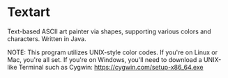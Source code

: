 # Textart
Text-based ASCII art painter via shapes, supporting various colors and characters. Written in Java.

NOTE: This program utilizes UNIX-style color codes. If you're on Linux or Mac, 
you're all set. If you're on Windows, you'll need to download a UNIX-like Terminal 
such as Cygwin: https://cygwin.com/setup-x86_64.exe











